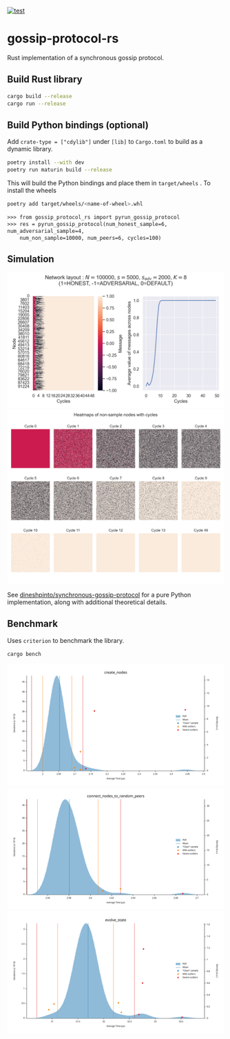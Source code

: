 [![test](https://github.com/dineshpinto/gossip-protocol-rs/actions/workflows/rust.yml/badge.svg)](https://github.com/dineshpinto/gossip-protocol-rs/actions/workflows/rust.yml)

# gossip-protocol-rs

Rust implementation of a synchronous gossip protocol.

## Build Rust library

```bash
cargo build --release
cargo run --release
```

## Build Python bindings (optional)

Add `crate-type = ["cdylib"]` under `[lib]` to `Cargo.toml` to build as a dynamic library.

```bash
poetry install --with dev
poetry run maturin build --release
```

This will build the Python bindings and place them in `target/wheels` . To install the wheels

```bash
poetry add target/wheels/<name-of-wheel>.whl
```

```ipython
>>> from gossip_protocol_rs import pyrun_gossip_protocol
>>> res = pyrun_gossip_protocol(num_honest_sample=6, num_adversarial_sample=4,
    num_non_sample=10000, num_peers=6, cycles=100)
```

## Simulation

![Results](output/convergence_heatmap_and_overall.png)
![Results](output/node_state_heatmap.png)

See [dineshpinto/synchronous-gossip-protocol](https://github.com/dineshpinto/synchronous-gossip-protocol) for a pure
Python implementation, along with additional
theoretical details.

## Benchmark

Uses `criterion` to benchmark the library.

```bash
cargo bench
```

![create_nodes_pdf](output/benchmark_create_nodes_pdf.svg)
![connect_nodes_to_random_peers_pdf](output/benchmark_connect_nodes_to_random_peers_pdf.svg)
![evolve_state_pdf](output/benchmark_evolve_state_pdf.svg)
